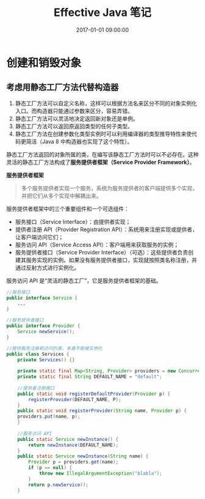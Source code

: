 ﻿---
title: Effective Java 笔记
date: 2017-01-01 09:00:00
tags: [Java]
---

# 创建和销毁对象

## 考虑用静态工厂方法代替构造器

1. 静态工厂方法可以自定义名称，这样可以根据方法名来区分不同的对象实例化入口。而构造器只能通过参数来区分，容易弄错。
2. 静态工厂方法可以灵活地决定返回新对象还是单例。
3. 静态工厂方法可以返回原返回类型的任何子类型。
4. 静态工厂方法在创建参数化类型实例时可以利用编译器的类型推导特性来使代码更简洁（Java 8 中构造器也实现了这个特性）。

静态工厂方法返回的对象所属的类，在编写该静态工厂方法时可以不必存在。这种灵活的静态工厂方法构成了**服务提供者框架（Service Provider Framework）**。

**服务提供者框架**
> 多个服务提供者实现一个服务，系统为服务提供者的客户端提供多个实现，并把它们从多个实现中解耦出来。

服务提供者框架中的三个重要组件和一个可选组件：

- 服务接口（Service Interface）：由提供者实现；
- 提供者注册 API（Provider Registration API）：系统用来注册实现或提供者，让客户端访问它们；
- 服务访问 API（Service Access API）：客户端用来获取服务的实例；
- 服务提供者接口（Service Provider Interface）（可选）：这些提供者负责创建其服务实现的实例。如果没有服务提供者接口，实现就按照类名称注册，并通过反射方式进行实例化。

服务访问 API 是“灵活的静态工厂”，它是服务提供者框架的基础。

```java
//服务接口
public interface Service {
    ...
}

//服务提供者接口
public interface Provider {
    Service newService();
}

//提供服务注册和访问的类，本身不能被实例化
public class Services {
    private Services() {}
    
    private static final Map<String, Provider> providers = new ConcurrentHashMap<String, Provider>();
    private static final String DEFAULT_NAME = "default";
    
    //提供者注册接口
    public static void registerDefaultProvider(Provider p) {
        registerProvider(DEFAULT_NAME, P);
    }
    public static void registerProvider(String name, Provider p) {
    providers.put(name, p);
    }
    
    //服务访问 API
    public static Service newInstance() {
        return newInstance(DEFAULT_NAME);
    }
    public static Service newInstance(String name) {
        Provider p = providers.get(name);
        if (p == null) {
            throw new IllegalArgumentException("blabla");
        }
        return p.newService();
    }
```

